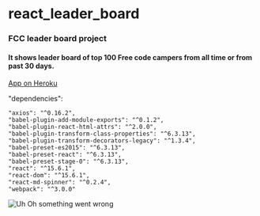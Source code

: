# react_leader_board
### FCC leader board project
#### It shows leader board of top 100 Free code campers from all time or from past 30 days.
[App on Heroku](https://warm-stream-59283.herokuapp.com/)

"dependencies":

    "axios": "^0.16.2",
    "babel-plugin-add-module-exports": "^0.1.2",
    "babel-plugin-react-html-attrs": "^2.0.0",
    "babel-plugin-transform-class-properties": "^6.3.13",
    "babel-plugin-transform-decorators-legacy": "^1.3.4",
    "babel-preset-es2015": "^6.3.13",
    "babel-preset-react": "^6.3.13",
    "babel-preset-stage-0": "^6.3.13",
    "react": "^15.6.1",
    "react-dom": "^15.6.1",
    "react-md-spinner": "^0.2.4",
    "webpack": "^3.0.0"
 
  ![Uh Oh something went wrong](https://www.dropbox.com/s/in2p3q9xtvdy7hv/Screenshot%20from%202017-07-02%2005-37-18.png?raw=1  "Sample Image")
